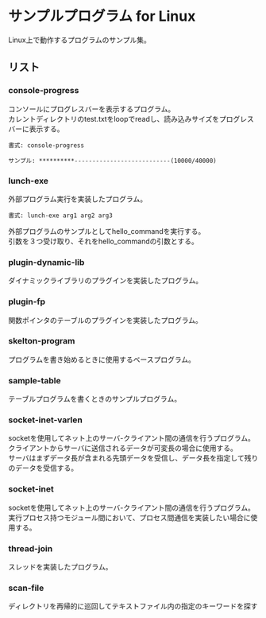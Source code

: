 サンプルプログラム for Linux
======================
Linux上で動作するプログラムのサンプル集。

リスト
-------------
### console-progress ###
コンソールにプログレスバーを表示するプログラム。  
カレントディレクトリのtest.txtをloopでreadし、読み込みサイズをプログレスバーに表示する。  

	書式: console-progress  

	サンプル: **********---------------------------(10000/40000)  

### lunch-exe ###
外部プログラム実行を実装したプログラム。  

	書式: lunch-exe arg1 arg2 arg3

外部プログラムのサンプルとしてhello_commandを実行する。  
引数を３つ受け取り、それをhello_commandの引数とする。  


### plugin-dynamic-lib ###
ダイナミックライブラリのプラグインを実装したプログラム。  


### plugin-fp ###
関数ポインタのテーブルのプラグインを実装したプログラム。  


### skelton-program ###
プログラムを書き始めるときに使用するベースプログラム。  


### sample-table ###
テーブルプログラムを書くときのサンプルプログラム。  

### socket-inet-varlen ###
socketを使用してネット上のサーバ-クライアント間の通信を行うプログラム。  
クライアントからサーバに送信されるデータが可変長の場合に使用する。  
サーバはまずデータ長が含まれる先頭データを受信し、データ長を指定して残りのデータを受信する。  

### socket-inet ###
socketを使用してネット上のサーバ-クライアント間の通信を行うプログラム。  
実行プロセス持つモジュール間において、プロセス間通信を実装したい場合に使用する。  

### thread-join ###
スレッドを実装したプログラム。  

### scan-file
ディレクトリを再帰的に巡回してテキストファイル内の指定のキーワードを探す
